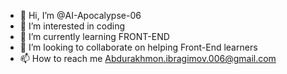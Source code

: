 - 👋 Hi, I’m @AI-Apocalypse-06
- 👀 I’m interested in coding
- 🌱 I’m currently learning FRONT-END
- 💞️ I’m looking to collaborate on helping Front-End learners
- 📫 How to reach me Abdurakhmon.ibragimov.006@gmail.com

<!---
AI-Apocalypse-06/AI-Apocalypse-06 is a ✨ special ✨ repository because its `README.md` (this file) appears on your GitHub profile.
You can click the Preview link to take a look at your changes.
--->
